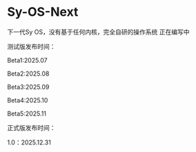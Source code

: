 # Sy-OS-Next
下一代Sy OS，没有基于任何内核，完全自研的操作系统
正在编写中

测试版发布时间：

Beta1:2025.07

Beta2:2025.08

Beta3:2025.09

Beta4:2025.10

Beta5:2025.11

正式版发布时间：

1.0：2025.12.31
